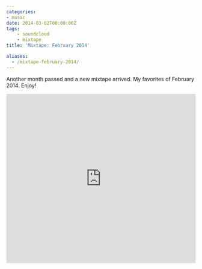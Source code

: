 ```yaml
---
categories:
- music
date: 2014-03-02T00:00:00Z
tags:
    - soundcloud
    - mixtape
title: 'Mixtape: February 2014'

aliases:
  - /mixtape-february-2014/
---
```


Another month passed and a new mixtape arrived. My favorites of February 2014. Enjoy!

<iframe width="100%" height="450" scrolling="no" frameborder="no" src="https://w.soundcloud.com/player/?url=https%3A//api.soundcloud.com/playlists/22172425%3Fsecret_token%3Ds-tPeCl&amp;auto_play=false&amp;hide_related=false&amp;visual=true"></iframe>